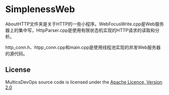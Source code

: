 # SimplenessWeb

AboutHTTP文件夹是关于HTTP的一些小程序。WebFocusWrite.cpp是Web服务器上的集中写，HttpParser.cpp是使用有限状态机实现的HTTP请求的读取和分析。  

http_conn.h、htpp_conn.cpp和main.cpp是使用线程池实现的并发Web服务器的源代码。  


## License

MulticsDevOps source code is licensed under the 
[Apache Licence, Version 2.0](http://www.apache.org/licenses/LICENSE-2.0.html)

